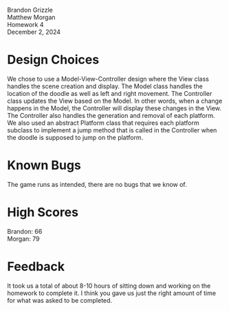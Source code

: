 Brandon Grizzle \
Matthew Morgan \
Homework 4 \
December 2, 2024
# Design Choices
We chose to use a Model-View-Controller design where the View class handles the scene creation and display. The Model class handles the location of the doodle as well as left and right movement. The Controller class updates the View based on the Model. In other words, when a change happens in the Model, the Controller will display these changes in the View. The Controller also handles the generation and removal of each platform. We also used an abstract Platform class that requires each platform subclass to implement a jump method that is called in the Controller when the doodle is supposed to jump on the platform.

# Known Bugs
The game runs as intended, there are no bugs that we know of.

# High Scores
Brandon: 66 \
Morgan: 79

# Feedback
It took us a total of about 8-10 hours of sitting down and working on the homework to complete it. I think you gave us just the right amount of time for what was asked to be completed.